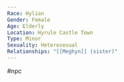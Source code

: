 ```yaml
---
Race: Hylian
Gender: Female
Age: Elderly
Location: Hyrule Castle Town
Type: Minor
Sexuality: Heterosexual
Relationships: "[[Meghyn]] (sister)"
---
```

 #npc 

